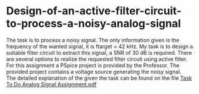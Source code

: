 # Design-of-an-active-filter-circuit-to-process-a-noisy-analog-signal
The task is to process a noisy signal. The only information given is the frequency of the wanted signal, it is ftarget = 42 kHz. My task is to design a suitable filter circuit to extract this signal, a SNR of 30
dB is required. There are several options to realize the requested filter circuit using active filter. For this assignment a PSpice project is provided by the Professor. The provided
project contains a voltage source generating the noisy signal.  
The detailed explanation of the given the task can be found on the file [Task To Do Analog Signal Assignment.pdf](https://github.com/MdSaifulIslamSajol/Design-of-an-active-filter-circuit-to-process-a-noisy-analog-signal/blob/8e5e8c70b2f9cd3e1a313a42e119e5708bb2cad9/Task%20To%20Do%20Analog%20Signal%20Assignment.pdf)

